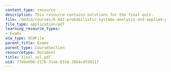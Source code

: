 ```yaml
---
content_type: resource
description: This resource contains solutions for the final quiz.
file: /media/courses/6-041-probabilistic-systems-analysis-and-applied-probability-spring-2006/77ebe696217b31ab03163864cdfdd117_final_sol.pdf
file_type: application/pdf
learning_resource_types:
- Exams
ocw_type: OCWFile
parent_title: Exams
parent_type: CourseSection
resourcetype: Document
title: final_sol.pdf
uid: 77ebe696-217b-31ab-0316-3864cdfdd117
---
```

